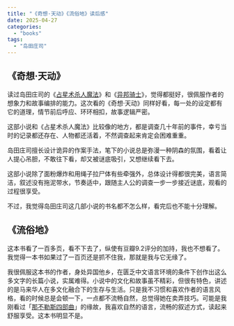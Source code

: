 ```yaml
---
title: "《奇想·天动》《流俗地》读后感"
date: 2025-04-27
categories: 
  - "books"
tags: 
  - "岛田庄司"
---
```


## 《奇想·天动》

读过岛田庄司的《[占星术杀人魔法](https://www.jfsay.com/archives/2540.html)》和《[异邦骑士](https://www.jfsay.com/archives/2307.html)》，觉得都挺好，很佩服作者的想象力和故事编排的能力。这次看的《奇想·天动》同样好看，每一处的设定都有它的道理，情节前后呼应、环环相扣，故事逻辑严密。  
  
这部小说和《占星术杀人魔法》比较像的地方，都是调查几十年前的事件，幸亏当时的记录都还存在、人物都还活着，不然调查起来肯定会困难重重。  
  
岛田庄司擅长设计诡异的作案手法，笔下的小说总是弥漫一种阴森的氛围，看着让人提心吊胆，不敢往下看，却又被谜底吸引，又想继续看下去。  
  
这部小说除了面粉爆炸和用绳子拉尸体有些牵强外，总体设计得都很完美，语言简洁，叙述没有拖泥带水，节奏适中，跟随主人公的调查一步一步接近谜底，观看的过程很享受。  
  
不过，我觉得岛田庄司这几部小说的书名都不怎么样，看完后也不能十分理解。

## 《流俗地》

这本书看了一百多页，看不下去了，纵使有豆瓣9.2评分的加持，我也不想看了。我觉得一本书如果过了一百页还是抓不住我，那就是我与它无缘了。  
  
我很佩服这本书的作者，身处异国他乡，在匮乏中文语言环境的条件下创作出这么多文字的长篇小说，实属难得。小说中的文化和故事虽不精彩，但很有特色，讲述的是马来华人在多文化融合下的生存与生活。只是我不习惯和喜欢作者的语言风格，看的时候总是会顿一下，一点都不流畅自然，总觉得她在卖弄技巧。可能是我刚看过「[那不勒斯四部曲](https://www.jfsay.com/archives/3860.html)」的缘故，我喜欢自然的语言，流畅的叙述方式，读起来舒服享受。这本书明显不是。
